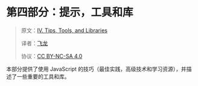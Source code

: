 # 第四部分：提示，工具和库

> 原文：[IV. Tips, Tools, and Libraries](https://exploringjs.com/es5/pt04.html)
> 
> 译者：[飞龙](https://github.com/wizardforcel)
> 
> 协议：[CC BY-NC-SA 4.0](https://creativecommons.org/licenses/by-nc-sa/4.0/)


本部分提供了使用 JavaScript 的技巧（最佳实践，高级技术和学习资源），并描述了一些重要的工具和库。

